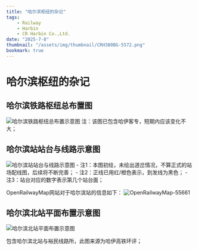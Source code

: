 ```yaml
---
title: "哈尔滨枢纽的杂记"
tags:
    - Railway
    - Harbin
    - CR Harbin Co.,Ltd.
date: "2025-7-8"
thumbnail: "/assets/img/thumbnail/CRH380BG-5572.png"
bookmark: true
---
```

# 哈尔滨枢纽的杂记

## 哈尔滨铁路枢纽总布置图

![哈尔滨铁路枢纽总布置示意图](https://testingcf.jsdelivr.net/gh/BG2FOU/BG2FOU.github.io@master/_pages/CR/CR%20Harbin/img/哈尔滨铁路枢纽总布置示意图.jpg)
注：该图已包含哈伊客专，短期内应该变化不大；

## 哈尔滨站站台与线路示意图

<img src="https://testingcf.jsdelivr.net/gh/BG2FOU/BG2FOU.github.io@master/_pages/CR/CR%20Harbin/img/哈尔滨站配线图.svg" alt="哈尔滨站站台与线路示意图">
- 注1：本图初绘，未绘出道岔情况，不算正式的站场配线图，后续将不断完善；
- 注2：正线已用红/橙色表示，到发线为黑色；
- 注3：站台对应的数字表示第几个站台面；

OpenRailwayMap网站对于哈尔滨站的信息如下：
![OpenRailwayMap-55661](https://testingcf.jsdelivr.net/gh/BG2FOU/BG2FOU.github.io@master/_pages/CR/CR%20Harbin/img/OpenRailwayMap-55661.png)

## 哈尔滨北站平面布置示意图

![哈尔滨北站平面布置示意图](https://testingcf.jsdelivr.net/gh/BG2FOU/BG2FOU.github.io@master/_pages/CR/CR%20Harbin/img/哈尔滨北站平面布置示意图.png)

包含哈尔滨北站与裕民线路所，此图来源为哈伊高铁环评；